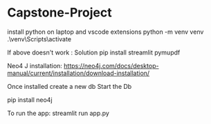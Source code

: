 # Capstone-Project

install python on laptop and vscode extensions
python -m venv venv
.\venv\Scripts\activate

If above doesn't work : 
Solution 
pip install streamlit pymupdf


Neo4 J installation: 
https://neo4j.com/docs/desktop-manual/current/installation/download-installation/


Once installed create a new db 
Start the Db


pip install neo4j


To run the app: 
 streamlit run app.py 
